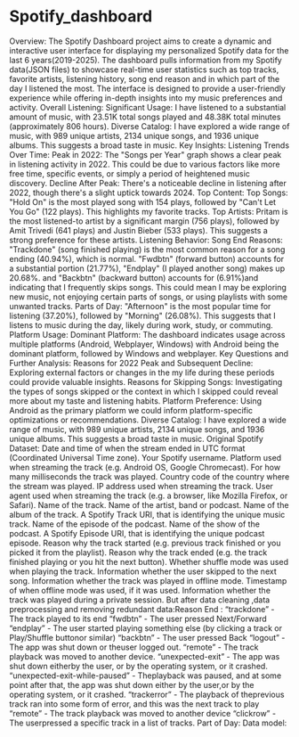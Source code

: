 # Spotify_dashboard
Overview: The Spotify Dashboard project aims to create a dynamic and interactive user interface for displaying my personalized Spotify data for the last 6 years(2019-2025). The dashboard pulls information from my Spotify data(JSON files) to showcase real-time user statistics such as top tracks, favorite artists, listening history, song end reason and in which part of the day I listened the most. The interface is designed to provide a user-friendly experience while offering in-depth insights into my music preferences and activity.
Overall Listening:
Significant Usage: I have listened to a substantial amount of music, with 23.51K total songs played and 48.38K total minutes (approximately 806 hours).
Diverse Catalog: I have explored a wide range of music, with 989 unique artists, 2134 unique songs, and 1936 unique albums. This suggests a broad taste in music.
Key Insights:
Listening Trends Over Time:
Peak in 2022: The "Songs per Year" graph shows a clear peak in listening activity in 2022. This could be due to various factors like more free time, specific events, or simply a period of heightened music discovery.
Decline After Peak: There's a noticeable decline in listening after 2022, though there's a slight uptick towards 2024.
Top Content:
Top Songs: "Hold On" is the most played song with 154 plays, followed by "Can't Let You Go" (122 plays). This highlights my favorite tracks.
Top Artists: Pritam is the most listened-to artist by a significant margin (756 plays), followed by Amit Trivedi (641 plays) and Justin Bieber (533 plays). This suggests a strong preference for these artists.
Listening Behavior:
Song End Reasons:
"Trackdone" (song finished playing) is the most common reason for a song ending (40.94%), which is normal.
"Fwdbtn" (forward button) accounts for a substantial portion (21.77%), "Endplay" (I played another song) makes up 20.68%. and "Backbtn" (backward button) accounts for (6.91%)and indicating that I frequently skips songs. This could mean I may be exploring new music, not enjoying certain parts of songs, or using playlists with some unwanted tracks.
Parts of Day:
"Afternoon" is the most popular time for listening (37.20%), followed by "Morning" (26.08%). This suggests that I listens to music during the day, likely during work, study, or commuting.
Platform Usage:
Dominant Platform: The dashboard indicates usage across multiple platforms (Android, Webplayer, Windows) with Android being the dominant platform, followed by Windows and webplayer.
Key Questions and Further Analysis:
Reasons for 2022 Peak and Subsequent Decline: Exploring external factors or changes in the my life during these periods could provide valuable insights.
Reasons for Skipping Songs: Investigating the types of songs skipped or the context in which I skipped could reveal more about my taste and listening habits.
Platform Preference: Using Android as the primary platform we could inform platform-specific optimizations or recommendations.
Diverse Catalog: I have explored a wide range of music, with 989 unique artists, 2134 unique songs, and 1936 unique albums. This suggests a broad taste in music.
Original Spotify Dataset:
Date and time of when the stream ended in UTC format (Coordinated Universal Time zone).
Your Spotify username.
Platform used when streaming the track (e.g. Android OS, Google Chromecast).
For how many milliseconds the track was played.
Country code of the country where the stream was played.
IP address used when streaming the track.
User agent used when streaming the track (e.g. a browser, like Mozilla Firefox, or Safari).
Name of the track.
Name of the artist, band or podcast.
Name of the album of the track.
A Spotify Track URI, that is identifying the unique music track.
Name of the episode of the podcast.
Name of the show of the podcast.
A Spotify Episode URI, that is identifying the unique podcast episode.
Reason why the track started (e.g. previous track finished or you picked it from the playlist).
Reason why the track ended (e.g. the track finished playing or you hit the next button).
Whether shuffle mode was used when playing the track.
Information whether the user skipped to the next song.
Information whether the track was played in offline mode.
Timestamp of when offline mode was used, if it was used.
Information whether the track was played during a private session.
But after data cleaning ,data preprocessing and removing redundant data:Reason End :
“trackdone” - The track played to its end
“fwdbtn” - The user pressed Next/Forward
“endplay” - The user started playing something else (by clicking a track or Play/Shuffle buttonor similar)
“backbtn” - The user pressed Back
“logout” - The app was shut down or theuser logged out. “remote” - The track playback was moved to another device.
“unexpected-exit” - The app was shut down eitherby the user, or by the operating system, or it crashed.
“unexpected-exit-while-paused” - Theplayback was paused, and at some point after that, the app was shut down either by the user,or by the operating system, or it crashed.
“trackerror” - The playback of theprevious track ran into some form of error, and this was the next track to play
“remote” - The track playback was moved to another device
“clickrow” - The userpressed a specific track in a list of tracks.
Part of Day:
Data model:
